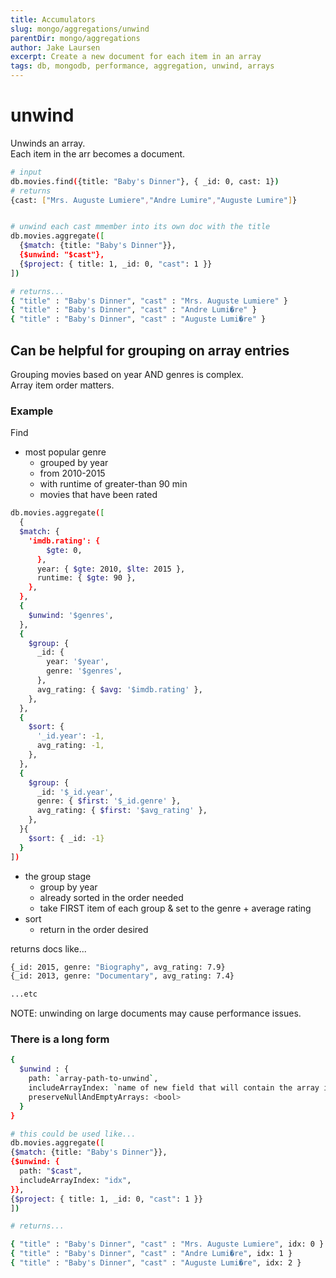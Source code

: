 ```yaml
---
title: Accumulators
slug: mongo/aggregations/unwind
parentDir: mongo/aggregations
author: Jake Laursen
excerpt: Create a new document for each item in an array
tags: db, mongodb, performance, aggregation, unwind, arrays
---
```


# unwind

Unwinds an array.  
Each item in the arr becomes a document.

```bash
# input
db.movies.find({title: "Baby's Dinner"}, { _id: 0, cast: 1})
# returns
{cast: ["Mrs. Auguste Lumiere","Andre Lumire","Auguste Lumire"]}


# unwind each cast mmember into its own doc with the title
db.movies.aggregate([
  {$match: {title: "Baby's Dinner"}},
  {$unwind: "$cast"},
  {$project: { title: 1, _id: 0, "cast": 1 }}
])

# returns...
{ "title" : "Baby's Dinner", "cast" : "Mrs. Auguste Lumiere" }
{ "title" : "Baby's Dinner", "cast" : "Andre Lumi�re" }
{ "title" : "Baby's Dinner", "cast" : "Auguste Lumi�re" }
```

## Can be helpful for grouping on array entries

Grouping movies based on year AND genres is complex.  
Array item order matters.

### Example

Find

- most popular genre
  - grouped by year
  - from 2010-2015
  - with runtime of greater-than 90 min
  - movies that have been rated

```bash
db.movies.aggregate([
  {
  $match: {
    'imdb.rating': {
        $gte: 0,
      },
      year: { $gte: 2010, $lte: 2015 },
      runtime: { $gte: 90 },
    },
  },
  {
    $unwind: '$genres',
  },
  {
    $group: {
      _id: {
        year: '$year',
        genre: '$genres',
      },
      avg_rating: { $avg: '$imdb.rating' },
    },
  },
  {
    $sort: {
      '_id.year': -1,
      avg_rating: -1,
    },
  },
  {
    $group: {
      _id: '$_id.year',
      genre: { $first: '$_id.genre' },
      avg_rating: { $first: '$avg_rating' },
    },
  }{
    $sort: { _id: -1}
  }
])
```

- the group stage
  - group by year
  - already sorted in the order needed
  - take FIRST item of each group & set to the genre + average rating
- sort
  - return in the order desired

returns docs like...

```bash
{_id: 2015, genre: "Biography", avg_rating: 7.9}
{_id: 2013, genre: "Documentary", avg_rating: 7.4}

...etc
```

NOTE: unwinding on large documents may cause performance issues.

### There is a long form

```bash
{
  $unwind : {
    path: `array-path-to-unwind`,
    includeArrayIndex: `name of new field that will contain the array index value`,
    preserveNullAndEmptyArrays: <bool>
  }
}

# this could be used like...
db.movies.aggregate([
{$match: {title: "Baby's Dinner"}},
{$unwind: {
  path: "$cast",
  includeArrayIndex: "idx",
}},
{$project: { title: 1, _id: 0, "cast": 1 }}
])

# returns...

{ "title" : "Baby's Dinner", "cast" : "Mrs. Auguste Lumiere", idx: 0 }
{ "title" : "Baby's Dinner", "cast" : "Andre Lumi�re", idx: 1 }
{ "title" : "Baby's Dinner", "cast" : "Auguste Lumi�re", idx: 2 }

```
